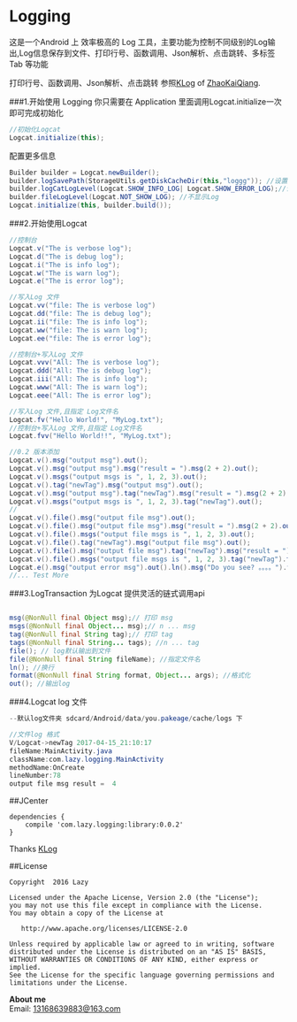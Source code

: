 # Logging
这是一个Android 上 效率极高的 Log 工具，主要功能为控制不同级别的Log输出,Log信息保存到文件、打印行号、函数调用、Json解析、点击跳转、多标签Tab 等功能

 打印行号、函数调用、Json解析、点击跳转 参照[KLog](https://github.com/ZhaoKaiQiang/KLog) of [ZhaoKaiQiang](https://github.com/ZhaoKaiQiang).

###1.开始使用 Logging
你只需要在 Application 里面调用Logcat.initialize一次即可完成初始化
```java
//初始化Logcat
Logcat.initialize(this);
```
配置更多信息
```java
Builder builder = Logcat.newBuilder();
builder.logSavePath(StorageUtils.getDiskCacheDir(this,"loggg")); //设置Log 保存的文件夹
builder.logCatLogLevel(Logcat.SHOW_INFO_LOG| Logcat.SHOW_ERROR_LOG);//设置日志等级
builder.fileLogLevel(Logcat.NOT_SHOW_LOG); //不显示Log
Logcat.initialize(this, builder.build());
```

###2.开始使用Logcat

```java
//控制台
Logcat.v("The is verbose log");
Logcat.d("The is debug log");
Logcat.i("The is info log");
Logcat.w("The is warn log");
Logcat.e("The is error log");

//写入Log 文件
Logcat.vv("file: The is verbose log")
Logcat.dd("file: The is debug log");
Logcat.ii("file: The is info log");
Logcat.ww("file: The is warn log");
Logcat.ee("file: The is error log");

//控制台+写入Log 文件
Logcat.vvv("All: The is verbose log");
Logcat.ddd("All: The is debug log");
Logcat.iii("All: The is info log");
Logcat.www("All: The is warn log");
Logcat.eee("All: The is error log");

//写入Log 文件,且指定 Log文件名
Logcat.fv("Hello World!", "MyLog.txt");
//控制台+写入Log 文件,且指定 Log文件名
Logcat.fvv("Hello World!!", "MyLog.txt");

//0.2 版本添加
Logcat.v().msg("output msg").out();
Logcat.v().msg("output msg").msg("result = ").msg(2 + 2).out();
Logcat.v().msgs("output msgs is ", 1, 2, 3).out();
Logcat.v().tag("newTag").msg("output msg").out();
Logcat.v().msg("output msg").tag("newTag").msg("result = ").msg(2 + 2).out();
Logcat.v().msgs("output msgs is ", 1, 2, 3).tag("newTag").out();
//
Logcat.v().file().msg("output file msg").out();
Logcat.v().file().msg("output file msg").msg("result = ").msg(2 + 2).out();
Logcat.v().file().msgs("output file msgs is ", 1, 2, 3).out();
Logcat.v().file().tag("newTag").msg("output file msg").out();
Logcat.v().file().msg("output file msg").tag("newTag").msg("result = ").msg(2 + 2).out();
Logcat.v().file().msgs("output file msgs is ", 1, 2, 3).tag("newTag").file("newFileName").msg("当然你也可指定文件名 ").out();
Logcat.e().msg("output error msg").out().ln().msg("Do you see? 。。。。").format("a:%s;b:%s", 2, 3).out();
//... Test More

```

###3.LogTransaction 为Logcat 提供灵活的链式调用api
```java

msg(@NonNull final Object msg);// 打印 msg
msgs(@NonNull final Object... msg);// n ... msg
tag(@NonNull final String tag);// 打印 tag
tags(@NonNull final String... tags); //n ... tag
file(); // log默认输出到文件
file(@NonNull final String fileName); //指定文件名
ln(); //换行
format(@NonNull final String format, Object... args); //格式化
out(); //输出log
```

###4.Logcat log 文件
```java
--默认log文件夹 sdcard/Android/data/you.pakeage/cache/logs 下

//文件log 格式
V/Logcat->newTag 2017-04-15_21:10:17
fileName:MainActivity.java
className:com.lazy.logging.MainActivity
methodName:OnCreate
lineNumber:78
output file msg result =  4 
```

##JCenter

```
dependencies {
    compile 'com.lazy.logging:library:0.0.2'
}
```

Thanks [KLog](https://github.com/ZhaoKaiQiang/KLog)

##License

```
Copyright  2016 Lazy

Licensed under the Apache License, Version 2.0 (the "License");
you may not use this file except in compliance with the License.
You may obtain a copy of the License at

   http://www.apache.org/licenses/LICENSE-2.0

Unless required by applicable law or agreed to in writing, software
distributed under the License is distributed on an "AS IS" BASIS,
WITHOUT WARRANTIES OR CONDITIONS OF ANY KIND, either express or implied.
See the License for the specific language governing permissions and
limitations under the License.
```

**About me**  
Email: 13168639883@163.com  
